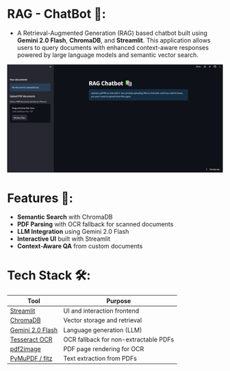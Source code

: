 # RAG - ChatBot 🤖: 

- A Retrieval-Augmented Generation (RAG) based chatbot built using **Gemini 2.0 Flash**, **ChromaDB**, and **Streamlit**. This application allows users to query documents with enhanced context-aware responses powered by large language models and semantic vector search.

![snapshot of the webapp](image.png)



# Features 🚀:

- **Semantic Search** with ChromaDB
- **PDF Parsing** with OCR fallback for scanned documents
- **LLM Integration** using Gemini 2.0 Flash
- **Interactive UI** built with Streamlit
- **Context-Aware QA** from custom documents

# Tech Stack 🛠️: 

| Tool        | Purpose                        |
|-------------|--------------------------------|
| [Streamlit](https://streamlit.io/) | UI and interaction frontend |
| [ChromaDB](https://www.trychroma.com/) | Vector storage and retrieval |
| [Gemini 2.0 Flash](https://ai.google.dev/gemini) | Language generation (LLM) |
| [Tesseract OCR](https://github.com/tesseract-ocr/tesseract) | OCR fallback for non-extractable PDFs |
| [pdf2image](https://pypi.org/project/pdf2image/) | PDF page rendering for OCR |
| [PyMuPDF / fitz](https://pymupdf.readthedocs.io/) | Text extraction from PDFs |





